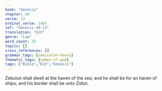 ```yaml
---
book: "Genesis"
chapter: 49
verse: 13
ordinal_verse: 1487
ref: "Genesis 49:13"
translation: "KJV"
genre: "Law"
word_count: 25
topics: []
cross_references: []
grammar_tags: [semicolon-heavy]
thematic_tags: [names-of-god]
tags: ["Bible","KJV","Genesis"]
---
```

Zebulun shall dwell at the haven of the sea; and he shall be for an haven of ships; and his border shall be unto Zidon.
